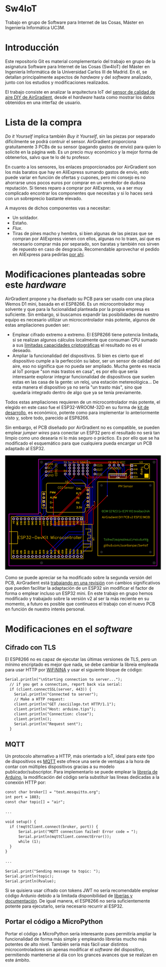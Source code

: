 # Sw4IoT
Trabajo en grupo de Software para Internet de las Cosas, Máster en Ingeniería Informática UC3M.

# Introducción
Este repositorio Git es material complementario del trabajo en grupo de la asignatura Software para Internet de las Cosas (Sw4IoT) del Máster en Ingeniería Informática de la Universidad Carlos III de Madrid. En él, se detallan principalmente aspectos de *hardware* y del *software* analizado, junto con los estudios y modificaciones realizados.

El trabajo consiste en analizar la arquitectura IoT del [sensor de calidad de aire DIY de AirGradient](https://www.airgradient.com/diy/), desde el *hardware* hasta como mostrar los datos obtenidos en una interfaz de usuario.

# Lista de la compra
*Do it Yourself* implica también *Buy it Yourself*, sin las piezas por separado dificilmente se podrá contruir el sensor. AirGradient proporciona gratuitamente 3 PCBs de su sensor (pagando gastos de envío) para quien lo solicite en la página web. Es un precio muy económico y la mejor forma de obtenerlos, salvo que te lo dé tu profesor.

En cuanto a los sensores, los enlaces proporcionados por AirGradient son los más baratos que hay en AliExpress sumando gastos de envío, esto puede variar en función de ofertas y cupones, pero mi consejo es no ahorrarse unos pocos euros por comprar en un vendedor de dudosa reputación. Si tienes reparo a comprar por AliExpress, va a ser muy complicado encontrar los componentes que necesitas y si lo haces será con un sobreprecio bastante elevado.

A mayores de dichos componentes vas a necesitar:
*    Un soldador.
*    Estaño.
*    *Flux*.
*    Tiras de pines macho y hembra, si bien algunas de las piezas que se compran por AliExpress vienen con ellos, algunas no lo traen, así que es necesario comprar más por separado, son baratas y también nos sirven de repuesto en caso de desgracia. Recomendable aprovechar el pedido en AliExpress para pedirlas [por ahí](https://es.aliexpress.com/item/4000873858801.html?spm=a2g0o.productlist.0.0.4f8d6f71De7uCH&algo_pvid=b76c128a-a59a-4447-81d1-1932ac6c2e54&algo_exp_id=b76c128a-a59a-4447-81d1-1932ac6c2e54-7&pdp_ext_f=%7B%22sku_id%22%3A%2210000010058190554%22%7D&pdp_pi=-1%3B2.24%3B-1%3B-1%40salePrice%3BEUR%3Bsearch-mainSearch).

# Modificaciones planteadas sobre este *hardware*
AirGradient propone y ha diseñado su PCB para ser usado con una placa Wemos D1 mini, basada en el ESP8266. Es un microcontrolador muy solvente y que para la fucionalidad planteada por la propia empresa es suficiente. Sin embargo, si buscamos expandir las posibilidades de nuestro equipo es necesario utilizar un microcontrolador más potente, algunos de estas ampliaciones pueden ser:
*    Emplear cifrado extremo a extremo. El ESP8266 tiene potencia limitada, si se realizan algunos cálculos localmente que consuman CPU sumado a sus [limitadas capacidades criptográficas](https://www.reddit.com/r/esp8266/comments/5n6gqr/whats_the_current_state_of_ssltls_on_the_esp8266/) el resultado no es el deseado.
*    Ampliar la funcionalidad del dispositivos. Si bien es cierto que el dispositivo cumple a la perfección su labor, ser un sensor de calidad del aire, eso no significa que no pueda ser ampliado. Mucha gente es reacia al IoT porque "son más trastos en casa", es por ello que sería interesante explorar integrar funcionalidad de dispositivos que suelen estas en las casa de la gente: un reloj, una estación metereológica... De esta manera el dispositivo ya no sería "un trasto más", sino que quedaría integrado dentro de algo que ya se tenía previamente.

Todos estas ampliaciones requieren de un microcontrolador más potente, el elegido en este caso fue el ESP32-WROOM-32D en su forma de [kit de desarrollo](https://es.aliexpress.com/item/32959541446.html?spm=a2g0o.productlist.0.0.399e74dfsqCDZ2&algo_pvid=8b461c01-9148-431b-b46c-cd6da843b5f3&algo_exp_id=8b461c01-9148-431b-b46c-cd6da843b5f3-3&pdp_ext_f=%7B%22sku_id%22%3A%2267085222105%22%7D&pdp_pi=-1%3B4.36%3B-1%3B-1%40salePrice%3BEUR%3Bsearch-mainSearch), es económico, potente como para implementar lo anteriormente visto y, sobre todo, parecido al ESP8266.

Sin embargo, el PCB diseñado por AirGradient no es compatible, se pueden emplear *jumper wires* para conectar un ESP32 pero el resultado no será tan limpio como uno desearía ni lo más seguro o práctico. Es por ello que se ha modificado el esquemático para que cualquiera pueda encargar un PCB adaptado al ESP32.

<img title="PCB ESP32 mod" alt="PCB DIY de AirGradient modificado para el ESP32" src="https://raw.githubusercontent.com/Juanbanpar/Sw4IoT/main/PCBv2_mod.png">

Como se puede apreciar se ha modificado sobre la segunda versión del PCB, AirGradient está [trabajando en una revisión](https://forum.airgradient.com/t/new-airgradient-diy-kit-version-3-feedback-and-discussion/146) con cambios significativos que pueden facilitar la adaptación de un ESP32 sin modificar el factor de forma o emplear incluso un ESP32 mini. En este trabajo en grupo hemos modificado y trabajado sobre la versión v2 al ser la más reciente en su momento, a futuro es posible que continueos el trabajo con el nuevo PCB en función de nuestro interés personal.

# Modificaciones en el *software*

## Cifrado con TLS
El ESP8266 no es capaz de ejecutar las últimas versiones de TLS, pero un mínimo encriptado es mejor que nada, se debe cambiar la libreía empleada para usar HTTP por [WiFiNINA](https://www.arduino.cc/reference/en/libraries/wifinina/client.connectssl/) y usar el siguiente bloque de código:

```
Serial.println("\nStarting connection to server...");
  // if you get a connection, report back via serial:
  if (client.connectSSL(server, 443)) {
    Serial.println("Connected to server");
    // Make a HTTP request:
    client.println("GET /asciilogo.txt HTTP/1.1");
    client.println("Host: arduino.tips");
    client.println("Connection: close");
    client.println();
    Serial.println("Request sent");
  }
```

## MQTT
Un protocolo alternativo a HTTP, más orientado a IoT, ideal para este tipo de dispositivos es [MQTT](https://mqtt.org/) este ofrece una serie de ventajas a la hora de contar con múltiples dispositivos gracias a su modelo publicador/subscriptor.
Para implementarlo se puede emplear la [librería de Arduino](https://docs.arduino.cc/tutorials/uno-wifi-rev2/uno-wifi-r2-mqtt-device-to-device), la modificación del código sería substituir las líneas dedicadas a la conexión HTTP por:

```
const char broker[] = "test.mosquitto.org";
int port = 1883;
const char topic[] = "air";

...

void setup() {
  if (!mqttClient.connect(broker, port)) {
      Serial.print("MQTT connection failed! Error code = ");
      Serial.println(mqttClient.connectError());
      while (1);
  }
}

...

Serial.print("Sending message to topic: ");
Serial.println(topic);
Serial.println(Rvalue);
```

Si se quisiera usar cifrado con tokens JWT no sería recomendable emplear código Ardunio debido a la limitada disponibilidad de [liberías y documentación](https://github.com/chrismoorhouse/ArduinoJWT). De igual manera, el ESP8266 no sería suficientemente potente para ejecutarlo, sería necesario recurrir al ESP32.

## Portar el código a MicroPython
Portar el código a MicroPython sería interesante pues permitiría ampliar la funcionalidad de forma más simple y empleando librerías mucho más potentes de alto nivel. También sería más fácil usar distintos microcontroladores sin apenas modificar el *software* del dispositivo, permitiendo mantenerse al día con los grances avances que se realizan en este ámbito.
